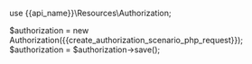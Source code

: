 use {{api_name}}\Resources\Authorization;

$authorization = new Authorization({{create_authorization_scenario_php_request}});
$authorization = $authorization->save();

